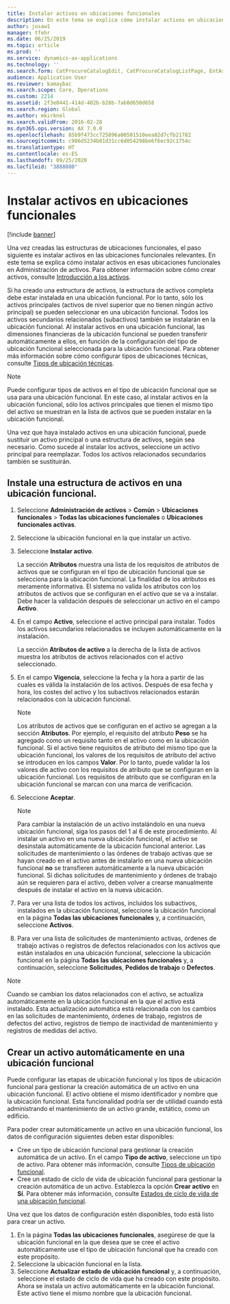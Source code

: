 ```yaml
---
title: Instalar activos en ubicaciones funcionales
description: En este tema se explica cómo instalar activos en ubicaciones funcionales en Administración de activos.
author: josaw1
manager: tfehr
ms.date: 06/25/2019
ms.topic: article
ms.prod: ''
ms.service: dynamics-ax-applications
ms.technology: ''
ms.search.form: CatProcureCatalogEdit, CatProcureCatalogListPage, EntAssetFunctionalLocationObjectChange, EntAssetFunctionalLocationObjectInstall, EntAssetFunctionalLocationObject
audience: Application User
ms.reviewer: kamaybac
ms.search.scope: Core, Operations
ms.custom: 2214
ms.assetid: 2f3e0441-414d-402b-b28b-7ab0d650d658
ms.search.region: Global
ms.author: mkirknel
ms.search.validFrom: 2016-02-28
ms.dyn365.ops.version: AX 7.0.0
ms.openlocfilehash: 85b9f473cc725896a00501510eea02d7cfb21782
ms.sourcegitcommit: c986d5234b81d31cc6d054298be6f6ec92c1754c
ms.translationtype: HT
ms.contentlocale: es-ES
ms.lasthandoff: 09/25/2020
ms.locfileid: "3888880"
---
```

# <a name="install-assets-on-functional-locations"></a>Instalar activos en ubicaciones funcionales

[!include [banner](../../includes/banner.md)]

 

Una vez creadas las estructuras de ubicaciones funcionales, el paso siguiente es instalar activos en las ubicaciones funcionales relevantes. En este tema se explica cómo instalar activos en esas ubicaciones funcionales en Administración de activos. Para obtener información sobre cómo crear activos, consulte [Introducción a los activos](../objects/introduction-to-objects.md).

Si ha creado una estructura de activos, la estructura de activos completa debe estar instalada en una ubicación funcional. Por lo tanto, sólo los activos principales (activos de nivel superior que no tienen ningún activo principal) se pueden seleccionar en una ubicación funcional. Todos los activos secundarios relacionados (subactivos) también se instalarán en la ubicación funcional. Al instalar activos en una ubicación funcional, las dimensiones financieras de la ubicación funcional se pueden transferir automáticamente a ellos, en función de la configuración del tipo de ubicación funcional seleccionada para la ubicación funcional. Para obtener más información sobre cómo configurar tipos de ubicaciones técnicas, consulte [Tipos de ubicación técnicas](../setup-for-functional-locations/functional-location-types.md).

> [!NOTE]
> Puede configurar tipos de activos en el tipo de ubicación funcional que se usa para una ubicación funcional. En este caso, al instalar activos en la ubicación funcional, sólo los activos principales que tienen el mismo tipo del activo se muestran en la lista de activos que se pueden instalar en la ubicación funcional.

Una vez que haya instalado activos en una ubicación funcional, puede sustituir un activo principal o una estructura de activos, según sea necesario. Como sucede al instalar los activos, seleccione un activo principal para reemplazar. Todos los activos relacionados secundarios también se sustituirán. 


## <a name="install-an-asset-structure-on-a-functional-location"></a>Instale una estructura de activos en una ubicación funcional.

1. Seleccione **Administración de activos** \> **Común** \> **Ubicaciones funcionales** \> **Todas las ubicaciones funcionales** o **Ubicaciones funcionales activas**.
2. Seleccione la ubicación funcional en la que instalar un activo.
3. Seleccione **Instalar activo**.

    La sección **Atributos** muestra una lista de los requisitos de atributos de activos que se configuran en el tipo de ubicación funcional que se selecciona para la ubicación funcional. La finalidad de los atributos es meramente informativa. El sistema no valida los atributos con los atributos de activos que se configuran en el activo que se va a instalar. Debe hacer la validación después de seleccionar un activo en el campo **Activo**.

4. En el campo **Activo**, seleccione el activo principal para instalar. Todos los activos secundarios relacionados se incluyen automáticamente en la instalación.

    La sección **Atributos de activo** a la derecha de la lista de activos muestra los atributos de activos relacionados con el activo seleccionado.

5. En el campo **Vigencia**, seleccione la fecha y la hora a partir de las cuales es válida la instalación de los activos. Después de esa fecha y hora, los costes del activo y los subactivos relacionados estarán relacionados con la ubicación funcional.

    > [!NOTE]
    > Los atributos de activos que se configuran en el activo se agregan a la sección **Atributos**. Por ejemplo, el requisito del atributo **Peso** se ha agregado como un requisito tanto en el activo como en la ubicación funcional. Si el activo tiene requisitos de atributo del mismo tipo que la ubicación funcional, los valores de los requisitos de atributo del activo se introducen en los campos **Valor**. Por lo tanto, puede validar la los valores dle activo con los requisitos de atributo que se configuran en la ubicación funcional. Los requisitos de atributo que se configuran en la ubicación funcional se marcan con una marca de verificación.

6. Seleccione **Aceptar**.

    > [!NOTE]
    > Para cambiar la instalación de un activo instalándolo en una nueva ubicación funcional, siga los pasos del 1 al 6 de este procedimiento. Al instalar un activo en una nueva ubicación funcional, el activo se desinstala automáticamente de la ubicación funcional anterior. Las solicitudes de mantenimiento o las órdenes de trabajo activas que se hayan creado en el activo antes de instalarlo en una nueva ubicación funcional **no** se transfieren automáticamente a la nueva ubicación funcional. Si dichas solicitudes de mantenimiento y órdenes de trabajo aún se requieren para el activo, deben volver a crearse manualmente después de instalar el activo en la nueva ubicación.

7. Para ver una lista de todos los activos, incluidos los subactivos, instalados en la ubicación funcional, seleccione la ubicación funcional en la página **Todas las ubicaciones funcionales** y, a continuación, seleccione **Activos**.
8. Para ver una lista de solicitudes de mantenimiento activas, órdenes de trabajo activas o registros de defectos relacionados con los activos que están instalados en una ubicación funcional, seleccione la ubicación funcional en la página **Todas las ubicaciones funcionales** y, a continuación, seleccione **Solicitudes**, **Pedidos de trabajo** o **Defectos**.

> [!NOTE]
> Cuando se cambian los datos relacionados con el activo, se actualiza automáticamente en la ubicación funcional en la que el activo está instalado. Esta actualización automática está relacionada con los cambios en las solicitudes de mantenimiento, órdenes de trabajo, registros de defectos del activo, registros de tiempo de inactividad de mantenimiento y registros de medidas del activo.

## <a name="automatically-create-one-asset-on-a-functional-location"></a>Crear un activo automáticamente en una ubicación funcional

Puede configurar las etapas de ubicación funcional y los tipos de ubicación funcional para gestionar la creación automática de *un* activo en una ubicación funcional. El activo obtiene el mismo identificador y nombre que la ubicación funcional. Esta funcionalidad podría ser de utilidad cuando está administrando el mantenimiento de un activo grande, estático, como un edificio.

Para poder crear automáticamente un activo en una ubicación funcional, los datos de configuración siguientes deben estar disponibles:

- Cree un tipo de ubicación funcional para gestionar la creación automática de un activo. En el campo **Tipo de activo**, seleccione un tipo de activo. Para obtener más información, consulte [Tipos de ubicación funcional](../setup-for-functional-locations/functional-location-types.md).
- Cree un estado de ciclo de vida de ubicación funcional para gestionar la creación automática de un activo. Establezca la opción **Crear activo** en **Sí**. Para obtener más información, consulte [Estados de ciclo de vida de una ubicación funcional](../setup-for-functional-locations/functional-location-stages.md).

Una vez que los datos de configuración estén disponibles, todo está listo para crear un activo.

1. En la página **Todas las ubicaciones funcionales**, asegúrese de que la ubicación funcional en la que desea que se cree el activo automáticamente use el tipo de ubicación funcional que ha creado con este propósito.
2. Seleccione la ubicación funcional en la lista.
3. Seleccione **Actualizar estado de ubicación funcional** y, a continuación, seleccione el estado de ciclo de vida que ha creado con este propósito. Ahora se instala un activo automáticamente en la ubicación funcional. Este activo tiene el mismo nombre que la ubicación funcional.
